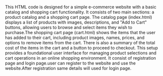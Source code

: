 This HTML code is designed for a simple e-commerce website with a basic catalog and shopping cart functionality. It consists of two main sections: a product catalog and a shopping cart page. The catalog page (index.html) displays a list of products with images, descriptions, and "Add to Cart" buttons, allowing users to browse and select items they wish to purchase.The shopping cart page (cart.html) shows the items that the user has added to their cart, including product images, names, prices, and options to remove items from the cart. There is also a summary of the total cost of the items in the cart and a button to proceed to checkout. This setup provides a foundational user interface for managing product selections and cart operations in an online shopping environment.
It consist of registration page and login page.user can register to the website and use the website.After registration same details will used for login page.

